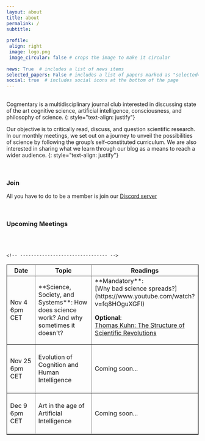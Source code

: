 ```yaml
---
layout: about
title: about
permalink: /
subtitle:
 
profile:
 align: right
 image: logo.png
 image_circular: false # crops the image to make it circular
 
news: True  # includes a list of news items
selected_papers: False # includes a list of papers marked as "selected={true}"
social: true  # includes social icons at the bottom of the page
---
```

<br>
Cogmentary is a multidisciplinary journal club interested in discussing state of the art cognitive science, artificial intelligence, consciousness, and philosophy of science.
{: style="text-align: justify"}
 
Our objective is to critically read, discuss, and question scientific research. In our monthly meetings, we set out on a journey to unveil the possibilities of science by following the group’s self-constituted curriculum. We are also interested in sharing what we learn through our blog as a means to reach a wider audience.
{: style="text-align: justify"}
 
 
<br>
 
### Join
 
All you have to do to be a member is join our [Discord server](https://discord.gg/PgNwmSF38M)
 
<br>
 
### Upcoming Meetings
 
<br>
<table>
<table border="1">
   <tbody>
       <tr class="alt">
               <th style="width: 20%;">Date      </th>
           <th style="width: 40%;">Topic </th>
           <th style="width: 40%;">Readings   </th>
       </tr>
 
<tr>
<td markdown="span"> Nov 4 <br> 6pm CET </td>
<td markdown="span"> **Science, Society, and Systems**: How does science work? And why sometimes it doesn't? </td>
<td markdown="span"> **Mandatory**: <br>
[Why bad science spreads?](https://www.youtube.com/watch?v=fq8HOguXGFI) <br>
 
**Optional**: <br>
[Thomas Kuhn: The Structure of Scientific Revolutions](https://drive.google.com/file/d/17gZ36XscqQXempoLXQAWoy-mgrI16aMU/view?usp=share_link)</td>
 
</tr>
 
<tr>
       <td markdown="span"> Nov 25 <br>6pm CET </td>
       <td> <br> Evolution of Cognition and Human Intelligence <br> <br></td>
       <td> Coming soon... </td>
</tr>
 
 
    <!-- -------------------------------- -->
<tr>
       <td> Dec 9
           6pm CET </td>
       <td> <br> Art in the age of Artificial Intelligence <br> <br></td>
       <td> Coming soon... </td>
</tr>
        
        
  
        
</tbody>
</table>
<br>
<br>
